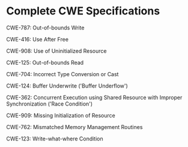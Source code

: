 

# Complete CWE Specifications

CWE-787: Out-of-bounds Write

CWE-416: Use After Free

CWE-908: Use of Uninitialized Resource

CWE-125: Out-of-bounds Read

CWE-704: Incorrect Type Conversion or Cast

CWE-124: Buffer Underwrite ('Buffer Underflow')

CWE-362: Concurrent Execution using Shared Resource with Improper Synchronization ('Race Condition')

CWE-909: Missing Initialization of Resource

CWE-762: Mismatched Memory Management Routines

CWE-123: Write-what-where Condition